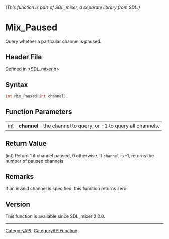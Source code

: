 ###### (This function is part of SDL_mixer, a separate library from SDL.)
# Mix_Paused

Query whether a particular channel is paused.

## Header File

Defined in [<SDL_mixer.h>](https://github.com/libsdl-org/SDL_mixer/blob/SDL2/include/SDL_mixer.h)

## Syntax

```c
int Mix_Paused(int channel);
```

## Function Parameters

|     |             |                                                    |
| --- | ----------- | -------------------------------------------------- |
| int | **channel** | the channel to query, or -1 to query all channels. |

## Return Value

(int) Return 1 if channel paused, 0 otherwise. If `channel` is -1, returns
the number of paused channels.

## Remarks

If an invalid channel is specified, this function returns zero.

## Version

This function is available since SDL_mixer 2.0.0.

----
[CategoryAPI](CategoryAPI), [CategoryAPIFunction](CategoryAPIFunction)

